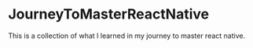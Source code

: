 # JourneyToMasterReactNative
This is a collection of what I learned in my journey to master react native.
